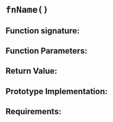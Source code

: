 # `fnName()`

## Function signature:

## Function Parameters:

## Return Value:

## Prototype Implementation:

## Requirements:



 
